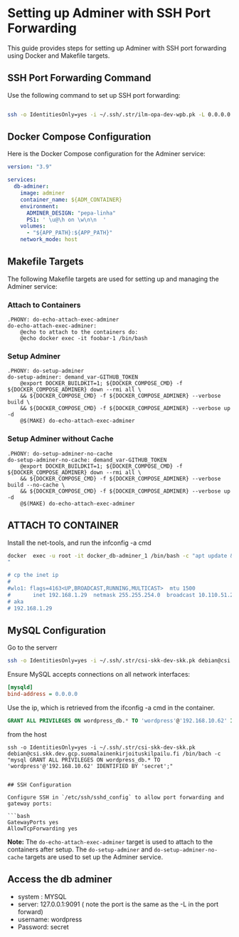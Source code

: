 # Setting up Adminer with SSH Port Forwarding

This guide provides steps for setting up Adminer with SSH port forwarding using Docker and Makefile targets.

## SSH Port Forwarding Command

Use the following command to set up SSH port forwarding:

```bash

ssh -o IdentitiesOnly=yes -i ~/.ssh/.str/ilm-opa-dev-wpb.pk -L 0.0.0.0:9091:localhost:3306 -N -v debian@csi.wpb.dev.flok.fi

```

## Docker Compose Configuration

Here is the Docker Compose configuration for the Adminer service:

```yaml
version: "3.9"

services:
  db-adminer:
    image: adminer
    container_name: ${ADM_CONTAINER}
    environment:
      ADMINER_DESIGN: "pepa-linha"
      PS1: ' \u@\h on \w\n\n  '
    volumes:
      - "${APP_PATH}:${APP_PATH}"
    network_mode: host

```

## Makefile Targets

The following Makefile targets are used for setting up and managing the Adminer service:

### Attach to Containers

```make
.PHONY: do-echo-attach-exec-adminer
do-echo-attach-exec-adminer:
	@echo to attach to the containers do:
	@echo docker exec -it foobar-1 /bin/bash
```

### Setup Adminer

```make
.PHONY: do-setup-adminer
do-setup-adminer: demand_var-GITHUB_TOKEN
	@export DOCKER_BUILDKIT=1; ${DOCKER_COMPOSE_CMD} -f ${DOCKER_COMPOSE_ADMINER} down --rmi all \
	&& ${DOCKER_COMPOSE_CMD} -f ${DOCKER_COMPOSE_ADMINER} --verbose build \
	&& ${DOCKER_COMPOSE_CMD} -f ${DOCKER_COMPOSE_ADMINER} --verbose up -d
	@$(MAKE) do-echo-attach-exec-adminer
```

### Setup Adminer without Cache

```make
.PHONY: do-setup-adminer-no-cache
do-setup-adminer-no-cache: demand_var-GITHUB_TOKEN
	@export DOCKER_BUILDKIT=1; ${DOCKER_COMPOSE_CMD} -f ${DOCKER_COMPOSE_ADMINER} down --rmi all \
	&& ${DOCKER_COMPOSE_CMD} -f ${DOCKER_COMPOSE_ADMINER} --verbose build --no-cache \
	&& ${DOCKER_COMPOSE_CMD} -f ${DOCKER_COMPOSE_ADMINER} --verbose up -d
	@$(MAKE) do-echo-attach-exec-adminer
```
## ATTACH TO CONTAINER 
Install the net-tools, and run the infconfig -a cmd
```sh
docker  exec -u root -it docker_db-adminer_1 /bin/bash -c "apt update && apt install -y net-tools && ifconfig -a"
"

# cp the inet ip
# 
#wlo1: flags=4163<UP,BROADCAST,RUNNING,MULTICAST>  mtu 1500
#       inet 192.168.1.29  netmask 255.255.254.0  broadcast 10.110.51.255
# aka
# 192.168.1.29
```


## MySQL Configuration
Go to the serverr
```sh
ssh -o IdentitiesOnly=yes -i ~/.ssh/.str/csi-skk-dev-skk.pk debian@csi.skk.dev.gcp.suomalainenkirjoituskilpailu.fi

```

Ensure MySQL accepts connections on all network interfaces:

```ini
[mysqld]
bind-address = 0.0.0.0
```

Use the ip, which is retrieved from the ifconfig -a cmd in the container.

```sql
GRANT ALL PRIVILEGES ON wordpress_db.* TO 'wordpress'@'192.168.10.62' IDENTIFIED BY 'secret';

```

from the host
```
ssh -o IdentitiesOnly=yes -i ~/.ssh/.str/csi-skk-dev-skk.pk debian@csi.skk.dev.gcp.suomalainenkirjoituskilpailu.fi /bin/bach -c "mysql GRANT ALL PRIVILEGES ON wordpress_db.* TO 'wordpress'@'192.168.10.62' IDENTIFIED BY 'secret';"


## SSH Configuration

Configure SSH in `/etc/ssh/sshd_config` to allow port forwarding and gateway ports:

```bash
GatewayPorts yes
AllowTcpForwarding yes
```

**Note:** The `do-echo-attach-exec-adminer` target is used to attach to the containers after setup. The `do-setup-adminer` and `do-setup-adminer-no-cache` targets are used to set up the Adminer service.


## Access the db adminer 

- system : MYSQL
- server: 127.0.0.1:9091 ( note the port is the same as the -L in the port forward)
- username: wordpress
- Password: secret
